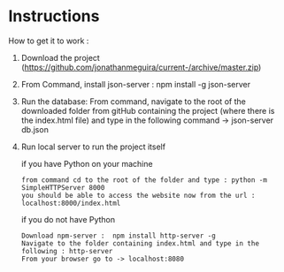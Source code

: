  # Instructions
   How to get it to work : 
   
   1. Download the project (https://github.com/jonathanmeguira/current-/archive/master.zip)
   2. From Command, install json-server : npm install -g json-server
   3. Run the database: From command, navigate to the root of the downloaded folder from gitHub containing the project (where there is the index.html file) and type in the following command -> json-server db.json
   
   4. Run local server to run the project itself 
   
      if you have Python on your machine 
      
          from command cd to the root of the folder and type : python -m SimpleHTTPServer 8000
          you should be able to access the website now from the url : localhost:8000/index.html
          
      if you do not have Python 
      
          Download npm-server :  npm install http-server -g
          Navigate to the folder containing index.html and type in the following : http-server
          From your browser go to -> localhost:8080 
          
  
  
  